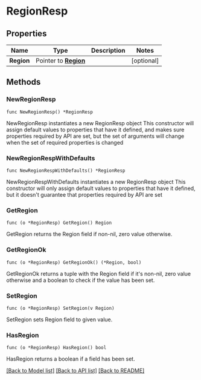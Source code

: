 # RegionResp

## Properties

Name | Type | Description | Notes
------------ | ------------- | ------------- | -------------
**Region** | Pointer to [**Region**](Region.md) |  | [optional] 

## Methods

### NewRegionResp

`func NewRegionResp() *RegionResp`

NewRegionResp instantiates a new RegionResp object
This constructor will assign default values to properties that have it defined,
and makes sure properties required by API are set, but the set of arguments
will change when the set of required properties is changed

### NewRegionRespWithDefaults

`func NewRegionRespWithDefaults() *RegionResp`

NewRegionRespWithDefaults instantiates a new RegionResp object
This constructor will only assign default values to properties that have it defined,
but it doesn't guarantee that properties required by API are set

### GetRegion

`func (o *RegionResp) GetRegion() Region`

GetRegion returns the Region field if non-nil, zero value otherwise.

### GetRegionOk

`func (o *RegionResp) GetRegionOk() (*Region, bool)`

GetRegionOk returns a tuple with the Region field if it's non-nil, zero value otherwise
and a boolean to check if the value has been set.

### SetRegion

`func (o *RegionResp) SetRegion(v Region)`

SetRegion sets Region field to given value.

### HasRegion

`func (o *RegionResp) HasRegion() bool`

HasRegion returns a boolean if a field has been set.


[[Back to Model list]](../README.md#documentation-for-models) [[Back to API list]](../README.md#documentation-for-api-endpoints) [[Back to README]](../README.md)


